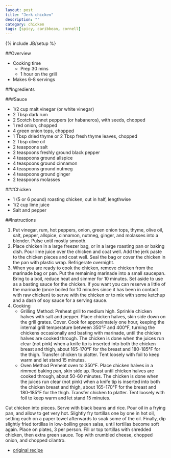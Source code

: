 ```yaml
---
layout: post
title: "Jerk chicken"
description: ""
category: chicken
tags: [spicy, caribbean, cornell]
---
```

{% include JB/setup %}

##Overview

* Cooking time
    * Prep 30 mins
    * 1 hour on the grill
* Makes 6-8 servings

##Ingredients

###Sauce
* 1/2 cup malt vinegar (or white vinegar)
* 2 Tbsp dark rum
* 2 Scotch bonnet peppers (or habaneros), with seeds, chopped
* 1 red onion, chopped
* 4 green onion tops, chopped
* 1 Tbsp dried thyme or 2 Tbsp fresh thyme leaves, chopped
* 2 Tbsp olive oil
* 2 teaspoons salt
* 2 teaspoons freshly ground black pepper
* 4 teaspoons ground allspice
* 4 teaspoons ground cinnamon
* 4 teaspoons ground nutmeg
* 4 teaspoons ground ginger
* 2 teaspoons molasses

###Chicken
* 1 (5 or 6 pound) roasting chicken, cut in half, lengthwise
* 1/2 cup lime juice
* Salt and pepper

##Instructions

1. Put vinegar, rum, hot peppers, onion, green onion tops, thyme, olive oil, salt, pepper, allspice, cinnamon, nutmeg, ginger, and molasses into a blender. Pulse until mostly smooth.
2. Place chicken in a large freezer bag, or in a large roasting pan or baking dish. Pour lime juice over the chicken and coat well. Add the jerk paste to the chicken pieces and coat well. Seal the bag or cover the chicken in the pan with plastic wrap. Refrigerate overnight.
3. When you are ready to cook the chicken, remove chicken from the marinade bag or pan. Put the remaining marinade into a small saucepan. Bring to a boil, reduce heat and simmer for 10 minutes. Set aside to use as a basting sauce for the chicken. If you want you can reserve a little of the marinade (once boiled for 10 minutes since it has been in contact with raw chicken) to serve with the chicken or to mix with some ketchup and a dash of soy sauce for a serving sauce.
4. Cooking
    * Grilling Method:
    Preheat grill to medium high. Sprinkle chicken halves with salt and pepper. Place chicken halves, skin side down on the grill grates. Cover. Cook for approximately one hour, keeping the internal grill temperature between 350°F and 400°F, turning the chickens occasionally and basting with marinade, until the chicken halves are cooked through. The chicken is done when the juices run clear (not pink) when a knife tip is inserted into both the chicken breast and thigh, about 165-170°F for the breast and 180-185°F for the thigh. Transfer chicken to platter. Tent loosely with foil to keep warm and let stand 15 minutes.
    * Oven Method
    Preheat oven to 350°F. Place chicken halves in a rimmed baking pan, skin side up. Roast until chicken halves are cooked through, about 50-60 minutes. The chicken is done when the juices run clear (not pink) when a knife tip is inserted into both the chicken breast and thigh, about 165-170°F for the breast and 180-185°F for the thigh. Transfer chicken to platter. Tent loosely with foil to keep warm and let stand 15 minutes.

Cut chicken into pieces. Serve with black beans and rice.
            Pour oil in a frying pan, and allow to get very hot. Slightly fry tortillas one by one in hot oil, setting each on a paper towel afterwards to soak some of the oil. Finally, dip slightly fried tortillas in low-boiling green salsa, until tortillas become soft again. Place on plates, 3 per person.
                Fill or top tortillas with shredded chicken, then extra green sauce. Top with crumbled cheese, chopped onion, and chopped cilantro.

* [original recipe](http://www.simplyrecipes.com/recipes/jerk_chicken/)

